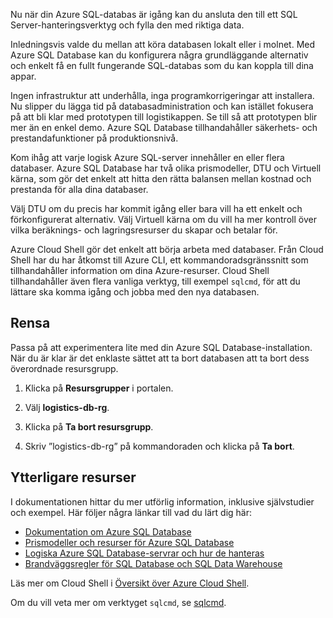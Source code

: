 Nu när din Azure SQL-databas är igång kan du ansluta den till ett SQL Server-hanteringsverktyg och fylla den med riktiga data.

Inledningsvis valde du mellan att köra databasen lokalt eller i molnet. Med Azure SQL Database kan du konfigurera några grundläggande alternativ och enkelt få en fullt fungerande SQL-databas som du kan koppla till dina appar.

Ingen infrastruktur att underhålla, inga programkorrigeringar att installera. Nu slipper du lägga tid på databasadministration och kan istället fokusera på att bli klar med prototypen till logistikappen. Se till så att prototypen blir mer än en enkel demo. Azure SQL Database tillhandahåller säkerhets- och prestandafunktioner på produktionsnivå.

Kom ihåg att varje logisk Azure SQL-server innehåller en eller flera databaser. Azure SQL Database har två olika prismodeller, DTU och Virtuell kärna, som gör det enkelt att hitta den rätta balansen mellan kostnad och prestanda för alla dina databaser.

Välj DTU om du precis har kommit igång eller bara vill ha ett enkelt och förkonfigurerat alternativ. Välj Virtuell kärna om du vill ha mer kontroll över vilka beräknings- och lagringsresurser du skapar och betalar för.

Azure Cloud Shell gör det enkelt att börja arbeta med databaser. Från Cloud Shell har du har åtkomst till Azure CLI, ett kommandoradsgränssnitt som tillhandahåller information om dina Azure-resurser. Cloud Shell tillhandahåller även flera vanliga verktyg, till exempel `sqlcmd`, för att du lättare ska komma igång och jobba med den nya databasen.

## <a name="clean-up"></a>Rensa

<!---TODO: Update for sandbox?--->

Passa på att experimentera lite med din Azure SQL Database-installation. När du är klar är det enklaste sättet att ta bort databasen att ta bort dess överordnade resursgrupp.

1. Klicka på **Resursgrupper** i portalen.

1. Välj **logistics-db-rg**.

1. Klicka på **Ta bort resursgrupp**.

1. Skriv ”logistics-db-rg” på kommandoraden och klicka på **Ta bort**.

## <a name="additional-resources"></a>Ytterligare resurser

I dokumentationen hittar du mer utförlig information, inklusive självstudier och exempel. Här följer några länkar till vad du lärt dig här:

- [Dokumentation om Azure SQL Database](https://docs.microsoft.com/azure/sql-database/)
- [Prismodeller och resurser för Azure SQL Database](https://docs.microsoft.com/azure/sql-database/sql-database-service-tiers)
- [Logiska Azure SQL Database-servrar och hur de hanteras](https://docs.microsoft.com/azure/sql-database/sql-database-logical-servers)
- [Brandväggsregler för SQL Database och SQL Data Warehouse](https://docs.microsoft.com/azure/sql-database/sql-database-firewall-configure)

Läs mer om Cloud Shell i [Översikt över Azure Cloud Shell](https://docs.microsoft.com/azure/cloud-shell/overview).

Om du vill veta mer om verktyget `sqlcmd`, se [sqlcmd](https://docs.microsoft.com/sql/tools/sqlcmd-utility?view=sql-server-2017).
